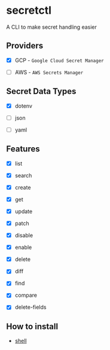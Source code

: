 # secretctl
A CLI to make secret handling easier



## Providers
- [x] GCP - `Google Cloud Secret Manager`
- [ ] AWS - `AWS Secrets Manager`



## Secret Data Types
- [x] dotenv
- [ ] json
- [ ] yaml



## Features
- [x] list
- [x] search
- [x] create
- [x] get
- [x] update
- [x] patch
- [x] disable
- [x] enable
- [x] delete
- [x] diff
- [x] find
- [x] compare
- [x] delete-fields



## How to install
- [shell](docs/shell/HOW_TO_INSTALL.md)
